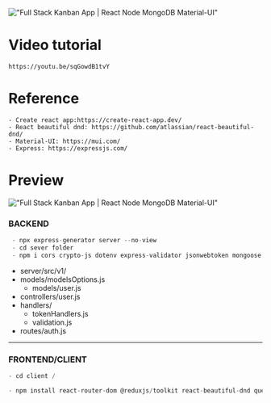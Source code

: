 !["Full Stack Kanban App | React Node MongoDB Material-UI"](https://user-images.githubusercontent.com/67447840/177310317-3d9ad738-af83-4cc1-976a-c4a54c1033ff.png "Full Stack Kanban App | React Node MongoDB Material-UI")

# Video tutorial

    https://youtu.be/sqGowdB1tvY

# Reference

    - Create react app:https://create-react-app.dev/
    - React beautiful dnd: https://github.com/atlassian/react-beautiful-dnd/
    - Material-UI: https://mui.com/
    - Express: https://expressjs.com/

# Preview

!["Full Stack Kanban App | React Node MongoDB Material-UI"](https://user-images.githubusercontent.com/67447840/177310521-764f8ff7-5e3d-4644-ac0a-273cf83e48aa.gif "Full Stack Kanban App | React Node MongoDB Material-UI")

### BACKEND

```js
 - npx express-generator server --no-view
 - cd sever folder
 - npm i cors crypto-js dotenv express-validator jsonwebtoken mongoose nodemon
```

- server/src/v1/
- models/modelsOptions.js
  - models/user.js
- controllers/user.js
- handlers/
  - tokenHandlers.js
  - validation.js
- routes/auth.js

<hr>

### FRONTEND/CLIENT

```js
- cd client /

- npm install react-router-dom @reduxjs/toolkit react-beautiful-dnd query-string axios moment emoji-mart@3.0.1 @mui/material @mui/lab @mui/icons-material @fontsource/roboto @emotion/react @ckeditor/ckeditor5-react @ckeditor/ckeditor5-build-classic --legacy-peer-deps

```
